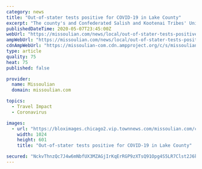 ```yaml
---
category: news
title: "Out-of-stater tests positive for COVID-19 in Lake County"
excerpt: "The county's and Confederated Salish and Kootenai Tribes' Unified Command Center announced the development Thursday."
publishedDateTime: 2020-05-07T23:45:00Z
webUrl: "https://missoulian.com/news/local/out-of-stater-tests-positive-for-covid-19-in-lake-county/article_a71c4f19-1e88-5c79-9f5e-4acf12b6536c.html"
ampWebUrl: "https://missoulian.com/news/local/out-of-stater-tests-positive-for-covid-19-in-lake-county/article_a71c4f19-1e88-5c79-9f5e-4acf12b6536c.amp.html"
cdnAmpWebUrl: "https://missoulian-com.cdn.ampproject.org/c/s/missoulian.com/news/local/out-of-stater-tests-positive-for-covid-19-in-lake-county/article_a71c4f19-1e88-5c79-9f5e-4acf12b6536c.amp.html"
type: article
quality: 75
heat: 75
published: false

provider:
  name: Missoulian
  domain: missoulian.com

topics:
  - Travel Impact
  - Coronavirus

images:
  - url: "https://bloximages.chicago2.vip.townnews.com/missoulian.com/content/tncms/assets/v3/editorial/4/8f/48f33276-cb94-5221-a616-9782db90e131/5e697b83d0362.image.jpg?resize=1024%2C601"
    width: 1024
    height: 601
    title: "Out-of-stater tests positive for COVID-19 in Lake County"

secured: "NckvThnzQc7J4w6mNbfUX3MZAGjIrKqErRGP9zXTsQ91Opg4S5LR7Clst2J6kIQ4H7dKJVJ7B/42oy0mTc0ocHlu0yOXXN/xptGzPhzhTmCdgLH6RcywcwEPAQq4e8gqCZkKn6jOUmQIgzg5kSW8BOSm8nyfwmWVGaCqbunLO58tyBtExuiP5ef465RyJnbmK2ASh3JszCwkt53K4Um77JU7xMBiwIG1ohUq9aFlu8K9XCWdzGOoe3ZO9GBeRkAZaMTyWqmxH9/iZ6YYVjVLPc2AsXymqvNTCqMPDmz6pAAz7C3w4rHcQQmh/CAUYUx0;u6lhmCIlyvagU89XrFx0Sg=="
---
```


